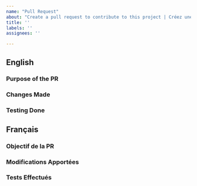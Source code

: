 ```yaml
---
name: "Pull Request"
about: "Create a pull request to contribute to this project | Créez une pull request pour contribuer à ce projet"
title: ''
labels: ''
assignees: ''

---
```


## English

### Purpose of the PR
<!-- Briefly describe the purpose of this PR. -->

### Changes Made
<!-- List the changes made in this PR. -->

### Testing Done
<!-- Describe the testing done to verify the changes. -->

## Français

### Objectif de la PR
<!-- Décrivez brièvement l'objectif de cette PR. -->

### Modifications Apportées
<!-- Énumérez les modifications apportées dans cette PR. -->

### Tests Effectués
<!-- Décrivez les tests effectués pour vérifier les modifications. -->
